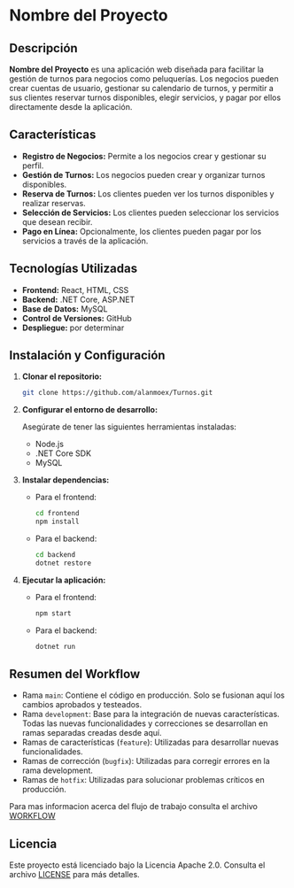 # Nombre del Proyecto

## Descripción

**Nombre del Proyecto** es una aplicación web diseñada para facilitar la gestión de turnos para negocios como peluquerías. Los negocios pueden crear cuentas de usuario, gestionar su calendario de turnos, y permitir a sus clientes reservar turnos disponibles, elegir servicios, y pagar por ellos directamente desde la aplicación.

## Características

- **Registro de Negocios:** Permite a los negocios crear y gestionar su perfil.
- **Gestión de Turnos:** Los negocios pueden crear y organizar turnos disponibles.
- **Reserva de Turnos:** Los clientes pueden ver los turnos disponibles y realizar reservas.
- **Selección de Servicios:** Los clientes pueden seleccionar los servicios que desean recibir.
- **Pago en Línea:** Opcionalmente, los clientes pueden pagar por los servicios a través de la aplicación.

## Tecnologías Utilizadas

- **Frontend:** React, HTML, CSS
- **Backend:** .NET Core, ASP.NET
- **Base de Datos:** MySQL
- **Control de Versiones:** GitHub
- **Despliegue:** por determinar

## Instalación y Configuración

1. **Clonar el repositorio:**

   ```bash
   git clone https://github.com/alanmoex/Turnos.git
2. **Configurar el entorno de desarrollo:**

    Asegúrate de tener las siguientes herramientas instaladas:
    * Node.js
    * .NET Core SDK
    * MySQL

3. **Instalar dependencias:**

   * Para el frontend:

       ```bash
       cd frontend
       npm install
   * Para el backend:

       ```bash
       cd backend
       dotnet restore
4. **Ejecutar la aplicación:**

   * Para el frontend:
   
       ```bash
       npm start
   * Para el backend:
   
       ```bash
       dotnet run
## Resumen del Workflow
* Rama `main`: Contiene el código en producción. Solo se fusionan aquí los cambios aprobados y testeados.
* Rama `development`: Base para la integración de nuevas características. Todas las nuevas funcionalidades y correcciones se desarrollan en ramas separadas creadas desde aquí.
* Ramas de características (`feature`): Utilizadas para desarrollar nuevas funcionalidades.
* Ramas de corrección (`bugfix`): Utilizadas para corregir errores en la rama development.
* Ramas de `hotfix`: Utilizadas para solucionar problemas críticos en producción.

Para mas informacion acerca del flujo de trabajo consulta el archivo [WORKFLOW](/docs/WORKFLOW.md)


## Licencia
Este proyecto está licenciado bajo la Licencia Apache 2.0. Consulta el archivo [LICENSE](LICENSE) para más detalles.
